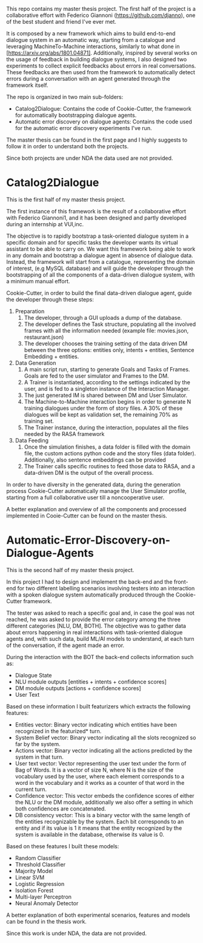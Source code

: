 
This repo contains my master thesis project. The first half of the project is a collaborative effort with Federico Giannoni (https://github.com/djanno), one of the best student and friend I've ever met. 

It is composed by a new framework which aims to build
end-to-end dialogue system in an automatic way, starting from a catalogue and leveraging MachineTo-Machine interactions, similarly to what done in [https://arxiv.org/abs/1801.04871]. Additionally, inspired by several works on
the usage of feedback in building dialogue systems, I also designed two experiments to collect explicit
feedbacks about errors in real conversations. These feedbacks are then used from the framework to
automatically detect errors during a conversation with an agent generated through the framework
itself.

The repo is organized in two main sub-folders:
* Catalog2Dialogue: Contains the code of Cookie-Cutter, the framework for automatically bootstrapping dialogue agents.
* Automatic error discovery on dialogue agents: Contains the code used for the automatic error discovery experiments I've run. 

The master thesis can be found in the first page and I highly suggests to follow it in order to understand both the projects. 

Since both projects are under NDA the data used are not provided.

# Catalog2Dialogue

This is the first half of my master thesis project. 

The first instance of this framework is the result of a collaborative effort with Federico Giannoni1,
and it has been designed and partly developed during an internship at VUI,inc.

The objective is to rapidly bootstrap a task-oriented dialogue system in a specific domain
and for specific tasks the developer wants its virtual assistant to be able to carry on. We want this
framework being able to work in any domain and bootstrap a dialogue agent in absence of dialogue
data. Instead, the framework will start from a catalogue, representing the domain of interest, (e.g
MySQL database) and will guide the developer through the bootstrapping of all the components of a
data-driven dialogue system, with a minimum manual effort.



Cookie-Cutter, in order to build the final data-driven dialogue agent, guide the developer through
these steps:
1. Preparation
	1. The developer, through a GUI uploads a dump of the database.
	2. The developer defines the Task structure, populating all the involved frames with all the information needed (example file: movies.json, restaurant.json)
	3. The developer chooses the training setting of the data driven DM between the three options: entities only, intents + entities, Sentence Embedding + entities.
2. Data Generation
	1. A main script run, starting to generate Goals and Tasks of Frames. Goals are fed to the user simulator and Frames to the DM.
	2. A Trainer is instantiated, according to the settings indicated by the user, and is fed to a singleton instance of the Interaction Manager.
	3. The just generated IM is shared between DM and User Simulator.
	4. The Machine-to-Machine interaction begins in order to generate N training dialogues under the form of story files. A 30% of these dialogues will be kept as validation set, the remaining 70% as training set.
	5. The Trainer instance, during the interaction, populates all the files needed by the RASA framework
3. Data Feeding
	1. Once the simulation finishes, a data folder is filled with the domain file, the custom actions python code and the story files (data folder). Additionally, also sentence embeddings can be provided
	2. The Trainer calls specific routines to feed those data to RASA, and a data-driven DM is the output of the overall process.

In order to have diversity in the generated data, during the generation process Cookie-Cutter automatically manage the User Simulator profile, starting from a full collaborative user till a noncooperative user.

A better explanation and overview of all the components and processed implemented in Cooie-Cutter can be found on the master thesis. 

# Automatic-Error-Discovery-on-Dialogue-Agents

This is the second half of my master thesis project. 

In this project I had to design and implement the back-end and the front-end for two different labelling scenarios involving testers into an interaction with a spoken dialogue system automatically produced through the Cookie-Cutter framework.

The tester was asked to reach a specific goal and, in case the goal was not reached, he was asked to provide the error category among the three different categories [NLU, DM, BOTH]. The objective was to gather data about errors happening in real interactions with task-oriented dialogue agents and, with such data, build ML/AI models to understand, at each turn of the conversation, if the agent made an error. 

During the interaction with the BOT the back-end collects information such as:
* Dialogue State
* NLU module outputs [entities + intents + confidence scores]
* DM module outputs [actions + confidence scores] 
* User Text

Based on these information I built featurizers which extracts the following features:
* Entities vector: Binary vector indicating which entities have been recognized in the featurized*
turn.
* System Belief vector: Binary vector indicating all the slots recognized so far by the system.
* Actions vector: Binary vector indicating all the actions predicted by the system in that turn.
* User text vector: Vector representing the user text under the form of Bag of Words. It is
a vector of size N, where N is the size of the vocabulary used by the user, where each element
corresponds to a word in the vocabulary and it works as a counter of that word in the current
turn.
* Confidence vector: This vector embeds the confidence scores of either the NLU or the DM
module, additionally we also offer a setting in which both confidences are concatenated.
* DB consistency vector: This is a binary vector with the same length of the entities recognizable by the system. Each bit corresponds to an entity and if its value is 1 it means that the
entity recognized by the system is available in the database, otherwise its value is 0.

Based on these features I built these models:
* Random Classifier
* Threshold Classifier
* Majority Model
* Linear SVM
* Logistic Regression
* Isolation Forest
* Multi-layer Perceptron
* Neural Anomaly Detector

A better explanation of both experimental scenarios, features and models can be found in the thesis work.


Since this work is under NDA, the data are not provided. 